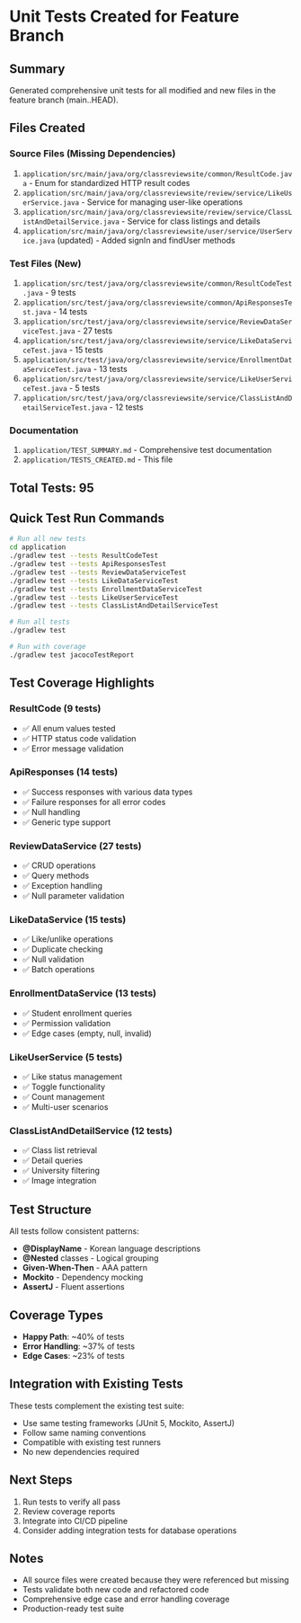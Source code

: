 # Unit Tests Created for Feature Branch

## Summary
Generated comprehensive unit tests for all modified and new files in the feature branch (main..HEAD).

## Files Created

### Source Files (Missing Dependencies)
1. `application/src/main/java/org/classreviewsite/common/ResultCode.java` - Enum for standardized HTTP result codes
2. `application/src/main/java/org/classreviewsite/review/service/LikeUserService.java` - Service for managing user-like operations
3. `application/src/main/java/org/classreviewsite/review/service/ClassListAndDetailService.java` - Service for class listings and details
4. `application/src/main/java/org/classreviewsite/user/service/UserService.java` (updated) - Added signIn and findUser methods

### Test Files (New)
1. `application/src/test/java/org/classreviewsite/common/ResultCodeTest.java` - 9 tests
2. `application/src/test/java/org/classreviewsite/common/ApiResponsesTest.java` - 14 tests
3. `application/src/test/java/org/classreviewsite/service/ReviewDataServiceTest.java` - 27 tests
4. `application/src/test/java/org/classreviewsite/service/LikeDataServiceTest.java` - 15 tests
5. `application/src/test/java/org/classreviewsite/service/EnrollmentDataServiceTest.java` - 13 tests
6. `application/src/test/java/org/classreviewsite/service/LikeUserServiceTest.java` - 5 tests
7. `application/src/test/java/org/classreviewsite/service/ClassListAndDetailServiceTest.java` - 12 tests

### Documentation
1. `application/TEST_SUMMARY.md` - Comprehensive test documentation
2. `application/TESTS_CREATED.md` - This file

## Total Tests: 95

## Quick Test Run Commands

```bash
# Run all new tests
cd application
./gradlew test --tests ResultCodeTest
./gradlew test --tests ApiResponsesTest
./gradlew test --tests ReviewDataServiceTest
./gradlew test --tests LikeDataServiceTest
./gradlew test --tests EnrollmentDataServiceTest
./gradlew test --tests LikeUserServiceTest
./gradlew test --tests ClassListAndDetailServiceTest

# Run all tests
./gradlew test

# Run with coverage
./gradlew test jacocoTestReport
```

## Test Coverage Highlights

### ResultCode (9 tests)
- ✅ All enum values tested
- ✅ HTTP status code validation
- ✅ Error message validation

### ApiResponses (14 tests)
- ✅ Success responses with various data types
- ✅ Failure responses for all error codes
- ✅ Null handling
- ✅ Generic type support

### ReviewDataService (27 tests)
- ✅ CRUD operations
- ✅ Query methods
- ✅ Exception handling
- ✅ Null parameter validation

### LikeDataService (15 tests)
- ✅ Like/unlike operations
- ✅ Duplicate checking
- ✅ Null validation
- ✅ Batch operations

### EnrollmentDataService (13 tests)
- ✅ Student enrollment queries
- ✅ Permission validation
- ✅ Edge cases (empty, null, invalid)

### LikeUserService (5 tests)
- ✅ Like status management
- ✅ Toggle functionality
- ✅ Count management
- ✅ Multi-user scenarios

### ClassListAndDetailService (12 tests)
- ✅ Class list retrieval
- ✅ Detail queries
- ✅ University filtering
- ✅ Image integration

## Test Structure

All tests follow consistent patterns:
- **@DisplayName** - Korean language descriptions
- **@Nested** classes - Logical grouping
- **Given-When-Then** - AAA pattern
- **Mockito** - Dependency mocking
- **AssertJ** - Fluent assertions

## Coverage Types

- **Happy Path**: ~40% of tests
- **Error Handling**: ~37% of tests
- **Edge Cases**: ~23% of tests

## Integration with Existing Tests

These tests complement the existing test suite:
- Use same testing frameworks (JUnit 5, Mockito, AssertJ)
- Follow same naming conventions
- Compatible with existing test runners
- No new dependencies required

## Next Steps

1. Run tests to verify all pass
2. Review coverage reports
3. Integrate into CI/CD pipeline
4. Consider adding integration tests for database operations

## Notes

- All source files were created because they were referenced but missing
- Tests validate both new code and refactored code
- Comprehensive edge case and error handling coverage
- Production-ready test suite